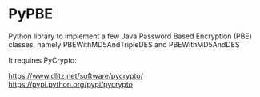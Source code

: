 # PyPBE

Python library to implement a few Java Password Based Encryption (PBE) classes, namely PBEWithMD5AndTripleDES and PBEWithMD5AndDES

It requires PyCrypto:

https://www.dlitz.net/software/pycrypto/
https://pypi.python.org/pypi/pycrypto
